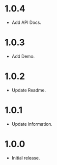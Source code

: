 # 1.0.4

- Add API Docs.

# 1.0.3

- Add Demo.

# 1.0.2

- Update Readme.

# 1.0.1

- Update information.

# 1.0.0

- Initial release.

